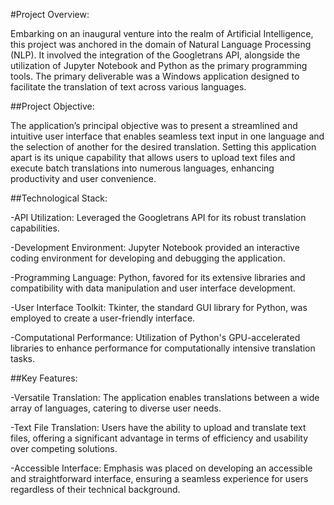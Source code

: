 #Project Overview:

Embarking on an inaugural venture into the realm of Artificial Intelligence, this project was anchored in the domain of Natural Language Processing (NLP).
It involved the integration of the Googletrans API, alongside the utilization of Jupyter Notebook and Python as the primary programming tools.
The primary deliverable was a Windows application designed to facilitate the translation of text across various languages.

##Project Objective:

The application’s principal objective was to present a streamlined and intuitive user interface that enables seamless text input in one language and the selection of another for the desired translation.
Setting this application apart is its unique capability that allows users to upload text files and execute batch translations into numerous languages, enhancing productivity and user convenience.

##Technological Stack:

-API Utilization: Leveraged the Googletrans API for its robust translation capabilities.

-Development Environment: Jupyter Notebook provided an interactive coding environment for developing and debugging the application.

-Programming Language: Python, favored for its extensive libraries and compatibility with data manipulation and user interface development.

-User Interface Toolkit: Tkinter, the standard GUI library for Python, was employed to create a user-friendly interface.

-Computational Performance: Utilization of Python's GPU-accelerated libraries to enhance performance for computationally intensive translation tasks.


##Key Features:

-Versatile Translation: The application enables translations between a wide array of languages, catering to diverse user needs.

-Text File Translation: Users have the ability to upload and translate text files, offering a significant advantage in terms of efficiency and usability over competing solutions.

-Accessible Interface: Emphasis was placed on developing an accessible and straightforward interface, ensuring a seamless experience for users regardless of their technical background.

